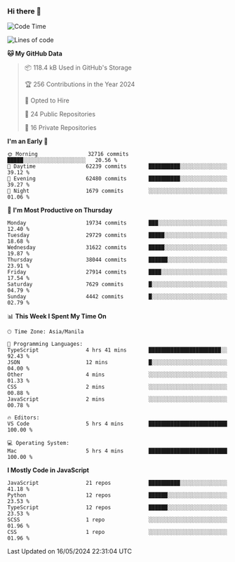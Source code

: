 ### Hi there 👋

<!--START_SECTION:waka-->
![Code Time](http://img.shields.io/badge/Code%20Time-718%20hrs%2016%20mins-blue)

![Lines of code](https://img.shields.io/badge/From%20Hello%20World%20I%27ve%20Written-64.2%20million%20lines%20of%20code-blue)

**🐱 My GitHub Data** 

> 📦 118.4 kB Used in GitHub's Storage 
 > 
> 🏆 256 Contributions in the Year 2024
 > 
> 💼 Opted to Hire
 > 
> 📜 24 Public Repositories 
 > 
> 🔑 16 Private Repositories 
 > 
**I'm an Early 🐤** 

```text
🌞 Morning                32716 commits       █████░░░░░░░░░░░░░░░░░░░░   20.56 % 
🌆 Daytime                62239 commits       ██████████░░░░░░░░░░░░░░░   39.12 % 
🌃 Evening                62480 commits       ██████████░░░░░░░░░░░░░░░   39.27 % 
🌙 Night                  1679 commits        ░░░░░░░░░░░░░░░░░░░░░░░░░   01.06 % 
```
📅 **I'm Most Productive on Thursday** 

```text
Monday                   19734 commits       ███░░░░░░░░░░░░░░░░░░░░░░   12.40 % 
Tuesday                  29729 commits       █████░░░░░░░░░░░░░░░░░░░░   18.68 % 
Wednesday                31622 commits       █████░░░░░░░░░░░░░░░░░░░░   19.87 % 
Thursday                 38044 commits       ██████░░░░░░░░░░░░░░░░░░░   23.91 % 
Friday                   27914 commits       ████░░░░░░░░░░░░░░░░░░░░░   17.54 % 
Saturday                 7629 commits        █░░░░░░░░░░░░░░░░░░░░░░░░   04.79 % 
Sunday                   4442 commits        █░░░░░░░░░░░░░░░░░░░░░░░░   02.79 % 
```


📊 **This Week I Spent My Time On** 

```text
🕑︎ Time Zone: Asia/Manila

💬 Programming Languages: 
TypeScript               4 hrs 41 mins       ███████████████████████░░   92.43 % 
JSON                     12 mins             █░░░░░░░░░░░░░░░░░░░░░░░░   04.00 % 
Other                    4 mins              ░░░░░░░░░░░░░░░░░░░░░░░░░   01.33 % 
CSS                      2 mins              ░░░░░░░░░░░░░░░░░░░░░░░░░   00.88 % 
JavaScript               2 mins              ░░░░░░░░░░░░░░░░░░░░░░░░░   00.78 % 

🔥 Editors: 
VS Code                  5 hrs 4 mins        █████████████████████████   100.00 % 

💻 Operating System: 
Mac                      5 hrs 4 mins        █████████████████████████   100.00 % 
```

**I Mostly Code in JavaScript** 

```text
JavaScript               21 repos            ██████████░░░░░░░░░░░░░░░   41.18 % 
Python                   12 repos            ██████░░░░░░░░░░░░░░░░░░░   23.53 % 
TypeScript               12 repos            ██████░░░░░░░░░░░░░░░░░░░   23.53 % 
SCSS                     1 repo              ░░░░░░░░░░░░░░░░░░░░░░░░░   01.96 % 
CSS                      1 repo              ░░░░░░░░░░░░░░░░░░░░░░░░░   01.96 % 
```




 Last Updated on 16/05/2024 22:31:04 UTC
<!--END_SECTION:waka-->
